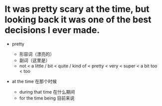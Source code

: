 # It was pretty scary at the time, but looking back it was one of the best decisions I ever made.
- pretty
  - 形容词（漂亮的）
  - 副词（这里是）
  - not < a little / bit < quite / kind of < pretty < very < super < a bit too < too

- at the time 在那个时候
  - during that time 在什么期间
  - for the time being 目前来说